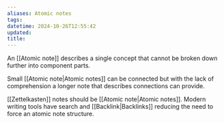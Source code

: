 ```yaml
---
aliases: Atomic notes
tags: 
datetime: 2024-10-26T12:55:42
updated: 
title: 
---
```

An [[Atomic note]] describes a single concept that cannot be broken down further into component parts.

Small [[Atomic note|Atomic notes]] can be connected but with the lack of comprehension a longer note that describes connections can provide.

[[Zettelkasten]] notes should be [[Atomic note|Atomic notes]]. Modern writing tools have search and [[Backlink|Backlinks]] reducing the need to force an atomic note structure.